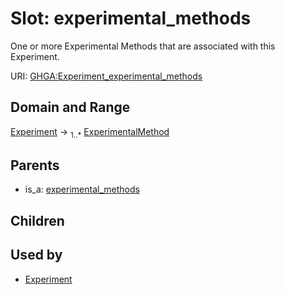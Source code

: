 
# Slot: experimental_methods


One or more Experimental Methods that are associated with this Experiment.

URI: [GHGA:Experiment_experimental_methods](https://w3id.org/GHGA/Experiment_experimental_methods)


## Domain and Range

[Experiment](Experiment.md) &#8594;  <sub>1..\*</sub> [ExperimentalMethod](ExperimentalMethod.md)

## Parents

 *  is_a: [experimental_methods](experimental_methods.md)

## Children


## Used by

 * [Experiment](Experiment.md)
